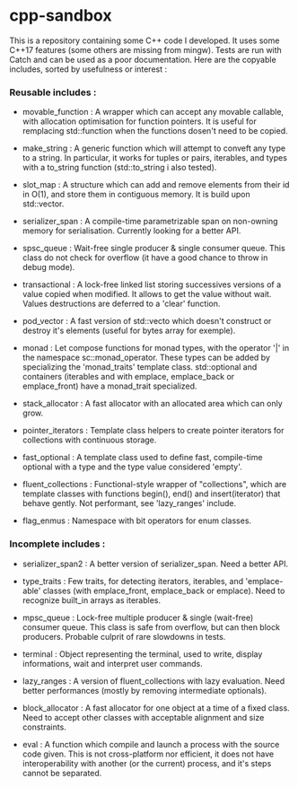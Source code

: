 
# cpp-sandbox

This is a repository containing some C++ code I developed.
It uses some C++17 features (some others are missing from mingw).
Tests are run with Catch and can be used as a poor documentation.
Here are the copyable includes, sorted by usefulness or interest :

### Reusable includes :

 - movable_function : A wrapper which can accept any movable callable, with allocation optimisation for function pointers. It is useful for remplacing std::function when the functions dosen't need to be copied.

 - make_string : A generic function which will attempt to conveft any type to a string. In particular, it works for tuples or pairs, iterables, and types with a to_string function (std::to_string i also tested).

 - slot_map : A structure which can add and remove elements from their id in O(1), and store them in contiguous memory. It is build upon std::vector.
 
 - serializer_span : A compile-time parametrizable span on non-owning memory for serialisation. Currently looking for a better API.

 - spsc_queue : Wait-free single producer & single consumer queue. This class do not check for overflow (it have a good chance to throw in debug mode).

 - transactional : A lock-free linked list storing successives versions of a value copied when modified. It allows to get the value without wait. Values destructions are deferred to a 'clear' function.
      
 - pod_vector : A fast version of std::vecto which doesn't construct or destroy it's elements (useful for bytes array for exemple).

 - monad : Let compose functions for monad types, with the operator '|' in the namespace sc::monad_operator. These types can be added by specializing the 'monad_traits' template class. std::optional and containers (iterables and with emplace, emplace_back or emplace_front) have a monad_trait specialized.

 - stack_allocator : A fast allocator with an allocated area which can only grow.

 - pointer_iterators : Template class helpers to create pointer iterators for collections with continuous storage.
          
 - fast_optional : A template class used to define fast, compile-time optional with a type and the type value considered 'empty'.

 - fluent_collections : Functional-style wrapper of "collections", which are template classes with functions begin(), end() and insert(iterator) that behave gently. Not performant, see 'lazy_ranges' include.

 - flag_enmus : Namespace with bit operators for enum classes.

### Incomplete includes :

 - serializer_span2 : A better version of serializer_span. Need a better API.

 - type_traits : Few traits, for detecting iterators, iterables, and 'emplace-able' classes (with emplace_front, emplace_back or emplace). Need to recognize built_in arrays as iterables.

 - mpsc_queue : Lock-free multiple producer & single (wait-free) consumer queue. This class is safe from overflow, but can then block producers. Probable culprit of rare slowdowns in tests.

 - terminal : Object representing the terminal, used to write, display informations,
 wait and interpret user commands.

 - lazy_ranges : A version of fluent_collections with lazy evaluation. Need better performances (mostly by removing intermediate optionals).

 - block_allocator : A fast allocator for one object at a time of a fixed class. Need to accept other classes with acceptable alignment and size constraints.

 - eval : A function which compile and launch a process with the source code given. This is not cross-platform nor efficient, it does not have interoperability with another (or the current) process, and it's steps cannot be separated.

